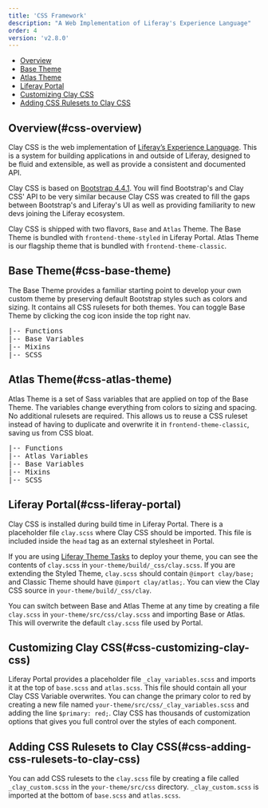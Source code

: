 ```yaml
---
title: 'CSS Framework'
description: "A Web Implementation of Liferay's Experience Language"
order: 4
version: 'v2.8.0'
---
```


<div class="nav-toc-absolute">
<div class="nav-toc">

-   [Overview](#css-overview)
-   [Base Theme](#css-base-theme)
-   [Atlas Theme](#css-atlas-theme)
-   [Liferay Portal](#css-liferay-portal)
-   [Customizing Clay CSS](#css-customizing-clay-css)
-   [Adding CSS Rulesets to Clay CSS](#css-adding-css-rulesets-to-clay-css)

</div>
</div>

## Overview(#css-overview)

Clay CSS is the web implementation of <a href="https://liferay.design/lexicon/get-started/" rel="noreferrer noopener" target="_blank">Liferay’s Experience Language</a>. This is a system for building applications in and outside of Liferay, designed to be fluid and extensible, as well as provide a consistent and documented API.

Clay CSS is based on <a href="https://getbootstrap.com/docs/4.4/getting-started/introduction/" rel="noreferrer noopener" target="_blank">Bootstrap 4.4.1</a>. You will find Bootstrap's and Clay CSS' API to be very similar because Clay CSS was created to fill the gaps between Bootstrap's and Liferay's UI as well as providing familiarity to new devs joining the Liferay ecosystem.

Clay CSS is shipped with two flavors, `Base` and `Atlas` Theme. The Base Theme is bundled with `frontend-theme-styled` in Liferay Portal. Atlas Theme is our flagship theme that is bundled with `frontend-theme-classic`.

## Base Theme(#css-base-theme)

The Base Theme provides a familiar starting point to develop your own custom theme by preserving default Bootstrap styles such as colors and sizing. It contains all CSS rulesets for both themes. You can toggle Base Theme by clicking the cog icon inside the top right nav.

<pre>
|-- Functions
|-- Base Variables
|-- Mixins
|-- SCSS
</pre>

## Atlas Theme(#css-atlas-theme)

Atlas Theme is a set of Sass variables that are applied on top of the Base Theme. The variables change everything from colors to sizing and spacing. No additional rulesets are required. This allows us to reuse a CSS ruleset instead of having to duplicate and overwrite it in `frontend-theme-classic`, saving us from CSS bloat.

<pre>
|-- Functions
|-- Atlas Variables
|-- Base Variables
|-- Mixins
|-- SCSS
</pre>

## Liferay Portal(#css-liferay-portal)

Clay CSS is installed during build time in Liferay Portal. There is a placeholder file `clay.scss` where Clay CSS should be imported. This file is included inside the `head` tag as an external stylesheet in Portal.

If you are using <a href="https://github.com/liferay/liferay-js-themes-toolkit/tree/master/packages/liferay-theme-tasks" rel="noopener noreferrer" target="_blank">Liferay Theme Tasks</a> to deploy your theme, you can see the contents of `clay.scss` in `your-theme/build/_css/clay.scss`. If you are extending the Styled Theme, `clay.scss` should contain `@import clay/base;` and Classic Theme should have `@import clay/atlas;`. You can view the Clay CSS source in `your-theme/build/_css/clay`.

You can switch between Base and Atlas Theme at any time by creating a file `clay.scss` in `your-theme/src/css/clay.scss` and importing Base or Atlas. This will overwrite the default `clay.scss` file used by Portal.

## Customizing Clay CSS(#css-customizing-clay-css)

Liferay Portal provides a placeholder file `_clay_variables.scss` and imports it at the top of `base.scss` and `atlas.scss`. This file should contain all your Clay CSS Variable overwrites. You can change the primary color to red by creating a new file named `your-theme/src/css/_clay_variables.scss` and adding the line `$primary: red;`. Clay CSS has thousands of customization options that gives you full control over the styles of each component.

## Adding CSS Rulesets to Clay CSS(#css-adding-css-rulesets-to-clay-css)

You can add CSS rulesets to the `clay.scss` file by creating a file called `_clay_custom.scss` in the `your-theme/src/css` directory. `_clay_custom.scss` is imported at the bottom of `base.scss` and `atlas.scss`.
